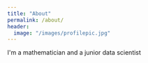 ```yaml
---
title: "About"
permalink: /about/
header:
  image: "/images/profilepic.jpg"
---
```


I'm a mathematician and a junior data scientist
